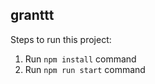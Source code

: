 ## granttt

Steps to run this project:

1. Run `npm install` command
2. Run `npm run start` command
